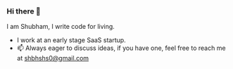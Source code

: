 ### Hi there 👋

<!--
**shbhshs/shbhshs** is a ✨ _special_ ✨ repository because its `README.md` (this file) appears on your GitHub profile.
-->

I am Shubham, I write code for living.

- I work at an early stage SaaS startup.
- 📫 Always eager to discuss ideas, if you have one, feel free to reach me at [shbhshs0@gmail.com](shbhshs0@gmail.com)
